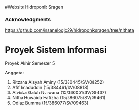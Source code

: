 #Website Hidroponik Sragen

### Acknowledgments
https://github.com/insanelogic29/hidroponiksragen/tree/nithata

# Proyek Sistem Informasi
Proyek Akhir Semester 5

Anggota :
1. Ritzana Aisyah Aminy (15/380445/SV/08252)
2. Afif Imaduddin (15/384461/SV/08818)
3. Alviska Galuh Nurwana (15/386051/SV/09437)
4. Nitha Huwaida Hafizha  (15/386075/SV/09461)
5. Odiaz Bumma (15/386077/SV/09463)
